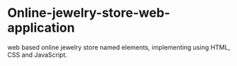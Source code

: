 # Online-jewelry-store-web-application
web based online jewelry store named elements, implementing using HTML, CSS and JavaScript.
